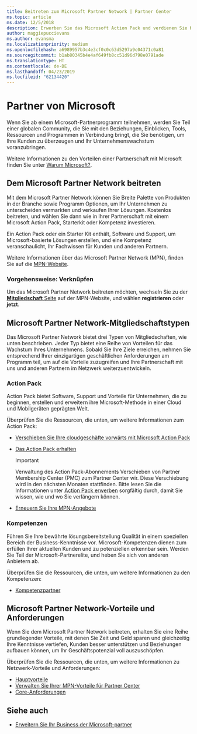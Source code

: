 ```yaml
---
title: Beitreten zum Microsoft Partner Network | Partner Center
ms.topic: article
ms.date: 12/5/2018
description: Erwerben Sie das Microsoft Action Pack und verdienen Sie Kompetenzen im Partner Center
author: maggiepuccievans
ms.author: evansma
ms.localizationpriority: medium
ms.openlocfilehash: a6989957b3c4e3cf0c0c63d5297a9c04371c0a81
ms.sourcegitcommit: b1ab80345b4e4af649fb8cc51d96d798e0791ade
ms.translationtype: HT
ms.contentlocale: de-DE
ms.lasthandoff: 04/23/2019
ms.locfileid: "62134420"
---
```

<!-- Note from Maggie on Dec 5, 2018: I can no longer tell what purpose this article serves. I'm going to redirect it to the mpn-overview.md topic and move the relevant information there. In the interim, I've copied and pasted the content from the MPN overview topic into this one in case anyone out there has it bookmarked.
-->

# <a name="partner-with-microsoft"></a>Partner von Microsoft

Wenn Sie ab einem Microsoft-Partnerprogramm teilnehmen, werden Sie Teil einer globalen Community, die Sie mit den Beziehungen, Einblicken, Tools, Ressourcen und Programmen in Verbindung bringt, die Sie benötigen, um Ihre Kunden zu überzeugen und Ihr Unternehmenswachstum voranzubringen.

Weitere Informationen zu den Vorteilen einer Partnerschaft mit Microsoft finden Sie unter [Warum Microsoft?](https://partner.microsoft.com/business-opportunities/why-microsoft). 

## <a name="join-the-microsoft-partner-network"></a>Dem Microsoft Partner Network beitreten

<!-- 12/5/18 The content below was copied and pasted directly from the Membership page of the MPN site (https://partner.microsoft.com/en-us/membership)-->

Mit dem Microsoft Partner Network können Sie Breite Palette von Produkten in der Branche sowie Programm Optionen, um Ihr Unternehmen zu unterscheiden vermarkten und verkaufen Ihrer Lösungen. Kostenlos beitreten, und wählen Sie dann wie in Ihrer Partnerschaft mit einem Microsoft Action Pack, Starterkit oder Kompetenz investieren.

Ein Action Pack oder ein Starter Kit enthält, Software und Support, um Microsoft-basierte Lösungen erstellen, und eine Kompetenz veranschaulicht, Ihr Fachwissen für Kunden und anderen Partnern.

Weitere Informationen über das Microsoft Partner Network (MPN), finden Sie auf die [MPN-Website](https://partner.microsoft.com/commercial).

### <a name="how-to-join"></a>Vorgehensweise: Verknüpfen

Um das Microsoft Partner Network beitreten möchten, wechseln Sie zu der [ **Mitgliedschaft** Seite](https://partner.microsoft.com/membership) auf der MPN-Website, und wählen **registrieren** oder **jetzt**.

## <a name="microsoft-partner-network-membership-types"></a>Microsoft Partner Network-Mitgliedschaftstypen

<!-- 12/5/18 The content below was copied and pasted directly from the Membership pages of the MPN site (https://partner.microsoft.com/en-us/membership)-->

Das Microsoft Partner Network bietet drei Typen von Mitgliedschaften, wie unten beschrieben. Jeder Typ bietet eine Reihe von Vorteilen für das Wachstum Ihres Unternehmens. Sobald Sie Ihre Ziele erreichen, nehmen Sie entsprechend Ihrer einzigartigen geschäftlichen Anforderungen am Programm teil, um auf die Vorteile zuzugreifen und Ihre Partnerschaft mit uns und anderen Partnern im Netzwerk weiterzuentwickeln.

### <a name="action-pack"></a>Action Pack

Action Pack bietet Software, Support und Vorteile für Unternehmen, die zu beginnen, erstellen und erweitern ihre Microsoft-Methode in einer Cloud und Mobilgeräten geprägten Welt. 

Überprüfen Sie die Ressourcen, die unten, um weitere Informationen zum Action Pack:

- [Verschieben Sie Ihre cloudgeschäfte vorwärts mit Microsoft Action Pack](https://partner.microsoft.com/membership/action-pack)
- [Das Action Pack erhalten](mpn-get-action-pack.md)
  
    >[!IMPORTANT]
    >Verwaltung des Action Pack-Abonnements Verschieben von Partner Membership Center (PMC) zum Partner Center wir. Diese Verschiebung wird in den nächsten Monaten stattfinden. Bitte lesen Sie die Informationen unter [Action Pack erwerben](mpn-get-action-pack.md) sorgfältig durch, damit Sie wissen, wie und wo Sie verlängern können.  

- [Erneuern Sie Ihre MPN-Angebote](renew-mpn-offers.md)

### <a name="competencies"></a>Kompetenzen

Führen Sie Ihre bewährte lösungsbereitstellung Qualität in einem speziellen Bereich der Business-Kenntnisse vor. Microsoft-Kompetenzen dienen zum erfüllen Ihrer aktuellen Kunden und zu potenziellen erkennbar sein. Werden Sie Teil der Microsoft-Partnerelite, und heben Sie sich von anderen Anbietern ab.

Überprüfen Sie die Ressourcen, die unten, um weitere Informationen zu den Kompetenzen:

- [Kompetenzpartner](https://partner.microsoft.com/membership/competencies)

## <a name="microsoft-partner-network-benefits-and-requirements"></a>Microsoft Partner Network-Vorteile und Anforderungen

Wenn Sie dem Microsoft Partner Network beitreten, erhalten Sie eine Reihe grundlegender Vorteile, mit denen Sie Zeit und Geld sparen und gleichzeitig Ihre Kenntnisse vertiefen, Kunden besser unterstützen und Beziehungen aufbauen können, um Ihr Geschäftspotenzial voll auszuschöpfen.

Überprüfen Sie die Ressourcen, die unten, um weitere Informationen zu Netzwerk-Vorteile und Anforderungen:

- [Hauptvorteile](https://partner.microsoft.com/en-us/membership/core-benefits#simple-tab-content-1)
- [Verwalten Sie Ihrer MPN-Vorteile für Partner Center](manage-your-partner-network-benefits.md)
- [Core-Anforderungen](https://partner.microsoft.com/en-us/membership/core-benefits#simple-tab-content-2)

## <a name="see-also"></a>Siehe auch
- [Erweitern Sie Ihr Business der Microsoft-partner](grow-your-business.md)
